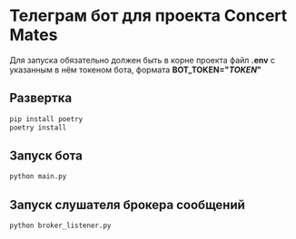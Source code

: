 # Телеграм бот для проекта Concert Mates
Для запуска обязательно должен быть в корне проекта файл **.env** с указанным в нём токеном бота, формата
**BOT_TOKEN="_TOKEN_"**

## Развертка
```bash 
pip install poetry 
poetry install
```

## Запуск бота
```bash
python main.py
```

## Запуск слушателя брокера сообщений
```bash
python broker_listener.py
```
